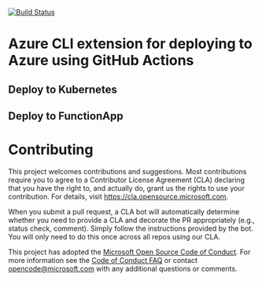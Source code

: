 [![Build Status](https://dev.azure.com/deploy-to-azure-cli/deploy-to-azure-cli/_apis/build/status/Azure.deploy-to-azure-cli-extension?branchName=master)](https://dev.azure.com/deploy-to-azure-cli/deploy-to-azure-cli/_build/latest?definitionId=1&branchName=master)

# Azure CLI extension for deploying to Azure using GitHub Actions

## Deploy to Kubernetes

## Deploy to FunctionApp


# Contributing

This project welcomes contributions and suggestions.  Most contributions require you to agree to a
Contributor License Agreement (CLA) declaring that you have the right to, and actually do, grant us
the rights to use your contribution. For details, visit https://cla.opensource.microsoft.com.

When you submit a pull request, a CLA bot will automatically determine whether you need to provide
a CLA and decorate the PR appropriately (e.g., status check, comment). Simply follow the instructions
provided by the bot. You will only need to do this once across all repos using our CLA.

This project has adopted the [Microsoft Open Source Code of Conduct](https://opensource.microsoft.com/codeofconduct/).
For more information see the [Code of Conduct FAQ](https://opensource.microsoft.com/codeofconduct/faq/) or
contact [opencode@microsoft.com](mailto:opencode@microsoft.com) with any additional questions or comments.
